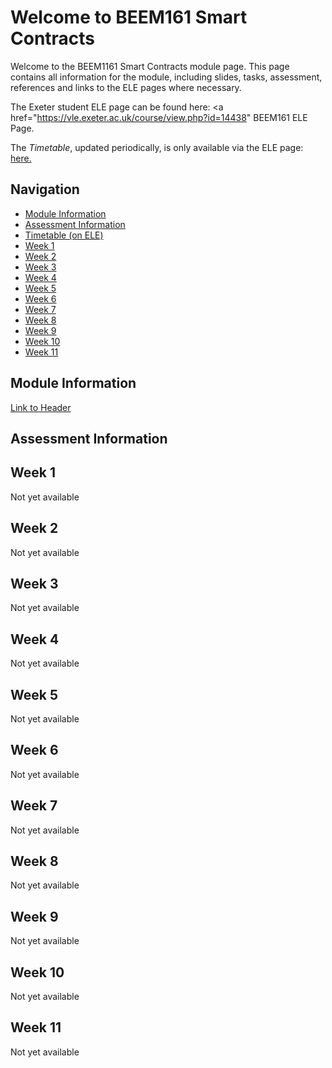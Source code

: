 # Welcome to BEEM161 Smart Contracts

Welcome to the BEEM1161 Smart Contracts module page. This page contains all information for the module, including slides, tasks, assessment, references and links to the ELE pages where necessary. 

The Exeter student ELE page can be found here: <a href="https://vle.exeter.ac.uk/course/view.php?id=14438" BEEM161 ELE Page. </a> 

The _Timetable_, updated periodically, is only available via the ELE page: <a href="https://vle.exeter.ac.uk/course/view.php?id=14438"> here. </a>



## Navigation
- [Module Information ](/module-information)
- [Assessment Information ](#assessment-information)
-  <a href="https://vle.exeter.ac.uk/course/view.php?id=14438"> Timetable (on ELE) </a> 
- [Week 1](#week-1)
- [Week 2](#week-2)
- [Week 3](#week-3)
- [Week 4](#week-4)
- [Week 5](#week-5)
- [Week 6](#week-6)
- [Week 7](#week-7)
- [Week 8](#week-8)
- [Week 9](#week-9)
- [Week 10](#week-10)
- [Week 11](#week-11)

## Module Information
<a href="https://github.com/ca-carr/smart_contracts/blob/main/module_information.md">Link to Header</a>

## Assessment Information

## Week 1
Not yet available 
## Week 2
Not yet available 
## Week 3
Not yet available
## Week 4
Not yet available 
## Week 5
Not yet available 
## Week 6
Not yet available 
## Week 7
Not yet available 
## Week 8
Not yet available 
## Week 9 
Not yet available 
## Week 10 
Not yet available 
## Week 11
Not yet available 


